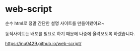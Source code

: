 # web-script


순수 html로 정말 간단한 설명 사이트를 만들어봤어요~


동적사이트는 배포를 필요로 하기 때문에 나중에 올려보도록 하겠습니다.


https://inu0429.github.io/web-script/

